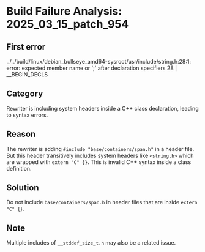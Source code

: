 # Build Failure Analysis: 2025_03_15_patch_954

## First error

../../build/linux/debian_bullseye_amd64-sysroot/usr/include/string.h:28:1: error: expected member name or ';' after declaration specifiers
   28 | __BEGIN_DECLS

## Category
Rewriter is including system headers inside a C++ class declaration, leading to syntax errors.

## Reason
The rewriter is adding `#include "base/containers/span.h"` in a header file. But this header transitively includes system headers like `<string.h>` which are wrapped with `extern "C" {}`. This is invalid C++ syntax inside a class definition.

## Solution
Do not include `base/containers/span.h` in header files that are inside `extern "C" {}`.

## Note
Multiple includes of `__stddef_size_t.h` may also be a related issue.